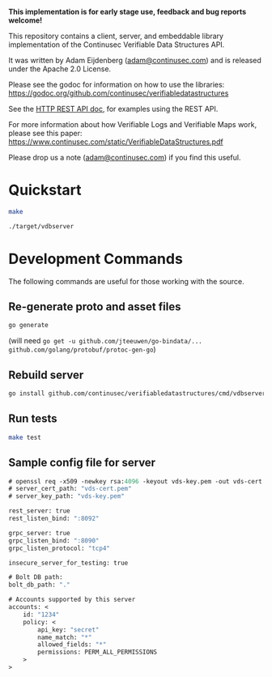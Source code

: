 **This implementation is for early stage use, feedback and bug reports welcome!**

This repository contains a client, server, and embeddable library implementation of the Continusec Verifiable Data Structures API.

It was written by Adam Eijdenberg (<adam@continusec.com>) and is released under the Apache 2.0 License.

Please see the godoc for information on how to use the libraries: <https://godoc.org/github.com/continusec/verifiabledatastructures>

See the [HTTP REST API doc](./doc/REST-API.md), for examples using the REST API.

For more information about how Verifiable Logs and Verifiable Maps work, please see this paper: <https://www.continusec.com/static/VerifiableDataStructures.pdf>

Please drop us a note (<adam@continusec.com>) if you find this useful.

# Quickstart

```bash
make
```

```bash
./target/vdbserver
```

# Development Commands

The following commands are useful for those working with the source.

## Re-generate proto and asset files

```bash
go generate
```

(will need `go get -u github.com/jteeuwen/go-bindata/... github.com/golang/protobuf/protoc-gen-go`)

## Rebuild server

```bash
go install github.com/continusec/verifiabledatastructures/cmd/vdbserver
```

## Run tests

```bash
make test
```

## Sample config file for server

```proto
# openssl req -x509 -newkey rsa:4096 -keyout vds-key.pem -out vds-cert.pem -days 3600 -nodes -subj '/CN=localhost' -batch
# server_cert_path: "vds-cert.pem"
# server_key_path: "vds-key.pem"

rest_server: true
rest_listen_bind: ":8092"

grpc_server: true
grpc_listen_bind: ":8090"
grpc_listen_protocol: "tcp4"

insecure_server_for_testing: true

# Bolt DB path:
bolt_db_path: "."

# Accounts supported by this server
accounts: <
    id: "1234"
    policy: <
        api_key: "secret"
        name_match: "*"
        allowed_fields: "*"
        permissions: PERM_ALL_PERMISSIONS
    >
>
```